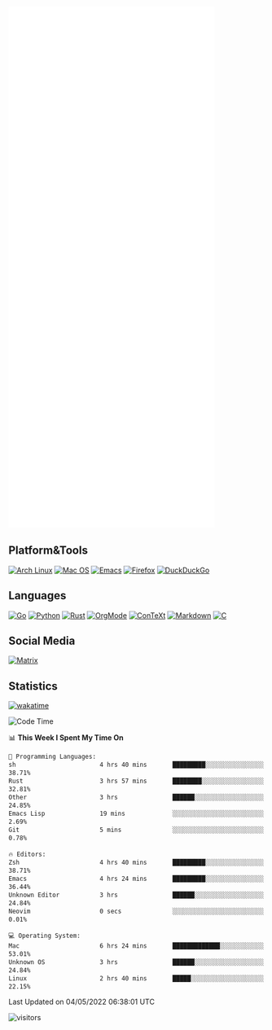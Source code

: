 ![Metrics](https://github.com/SteamedFish/SteamedFish/blob/master/github-metrics.svg)

## Platform&Tools

[![Arch Linux](https://img.shields.io/badge/ArchLinux-1793D1?logo=arch-linux&logoColor=fff&style=flat-square)](https://archlinux.org/)
[![Mac OS](https://img.shields.io/badge/MacOS-000000?style=flat-square&logo=macos&logoColor=F0F0F0)](https://www.apple.com/macos/)
[![Emacs](https://img.shields.io/badge/Emacs-%237F5AB6.svg?&style=flat-square&logo=gnu-emacs&logoColor=white)](https://www.gnu.org/software/emacs/)
[![Firefox](https://img.shields.io/badge/Firefox-FF7139?style=flat-square&logo=Firefox-Browser&logoColor=white)](https://firefox.com/)
[![DuckDuckGo](https://img.shields.io/badge/DuckDuckGo-DE5833?style=flat-square&logo=DuckDuckGo&logoColor=white)](https://duckduckgo.com/)

## Languages

[![Go](https://img.shields.io/badge/Golang-%2300ADD8.svg?style=flat-square&logo=go&logoColor=white)](https://golang.org/)
[![Python](https://img.shields.io/badge/Python-3670A0?style=flat-square&logo=python&logoColor=ffdd54)](https://www.python.org/)
[![Rust](https://img.shields.io/badge/Rust-%23000000.svg?style=flat-square&logo=rust&logoColor=white)](https://www.rust-lang.org/)
[![OrgMode](https://img.shields.io/badge/OrgMode-%23000000.svg?style=flat-square&logo=org&logoColor=white)](https://orgmode.org/)
[![ConTeXt](https://img.shields.io/badge/ConTeXt-%23008080.svg?style=flat-square&logo=latex&logoColor=white)](https://contextgarden.net/)
[![Markdown](https://img.shields.io/badge/MarkDown-%23000000.svg?style=flat-square&logo=markdown&logoColor=white)](https://daringfireball.net/projects/markdown/)
[![C](https://img.shields.io/badge/C-%2300599C.svg?style=flat-square&logo=c&logoColor=white)](https://www.iso.org/standard/74528.html)

## Social Media

[![Matrix](https://img.shields.io/badge/SteamedFish-2CA5E0?style=social&logo=matrix&logoColor=black)](https://matrix.to/#/@i:steamedfish.org)

## Statistics
[![wakatime](https://wakatime.com/badge/user/168280d6-fcf2-4b4f-ad3a-dc4612f35b38.svg)](https://wakatime.com/@168280d6-fcf2-4b4f-ad3a-dc4612f35b38)

<!--START_SECTION:waka-->
![Code Time](http://img.shields.io/badge/Code%20Time-1%2C789%20hrs%2048%20mins-blue)

📊 **This Week I Spent My Time On** 

```text
💬 Programming Languages: 
sh                       4 hrs 40 mins       █████████░░░░░░░░░░░░░░░░   38.71% 
Rust                     3 hrs 57 mins       ████████░░░░░░░░░░░░░░░░░   32.81% 
Other                    3 hrs               ██████░░░░░░░░░░░░░░░░░░░   24.85% 
Emacs Lisp               19 mins             ░░░░░░░░░░░░░░░░░░░░░░░░░   2.69% 
Git                      5 mins              ░░░░░░░░░░░░░░░░░░░░░░░░░   0.78%

🔥 Editors: 
Zsh                      4 hrs 40 mins       █████████░░░░░░░░░░░░░░░░   38.71% 
Emacs                    4 hrs 24 mins       █████████░░░░░░░░░░░░░░░░   36.44% 
Unknown Editor           3 hrs               ██████░░░░░░░░░░░░░░░░░░░   24.84% 
Neovim                   0 secs              ░░░░░░░░░░░░░░░░░░░░░░░░░   0.01%

💻 Operating System: 
Mac                      6 hrs 24 mins       █████████████░░░░░░░░░░░░   53.01% 
Unknown OS               3 hrs               ██████░░░░░░░░░░░░░░░░░░░   24.84% 
Linux                    2 hrs 40 mins       █████░░░░░░░░░░░░░░░░░░░░   22.15%

```


 Last Updated on 04/05/2022 06:38:01 UTC
<!--END_SECTION:waka-->

![visitors](https://visitor-badge.laobi.icu/badge?page_id=SteamedFish.SteamedFish)
